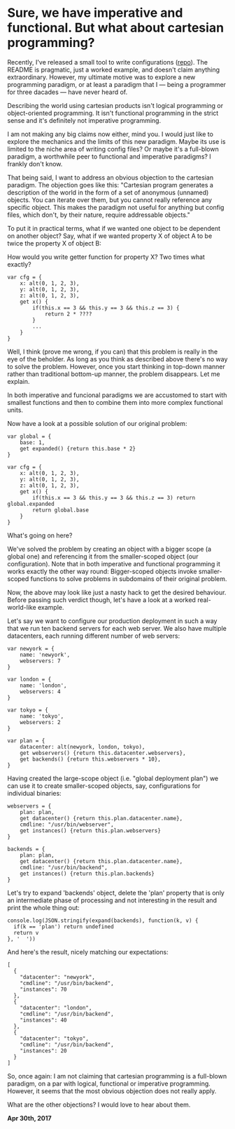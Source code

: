 # Sure, we have imperative and functional. But what about cartesian programming?



Recently, I've released a small tool to write configurations ([repo](https://github.com/sustrik/cartesian)). The README is pragmatic, just a worked example, and doesn't claim anything extraordinary. However, my ultimate motive was to explore a new programming paradigm, or at least a paradigm that I — being a programmer for three dacades — have never heard of.

Describing the world using cartesian products isn't logical programming or object-oriented programming. It isn't functional programming in the strict sense and it's definitely not imperative programming.

I am not making any big claims now either, mind you. I would just like to explore the mechanics and the limits of this new paradigm. Maybe its use is limited to the niche area of writing config files? Or maybe it's a full-blown paradigm, a worthwhile peer to functional and imperative paradigms? I frankly don't know.

That being said, I want to address an obvious objection to the cartesian paradigm. The objection goes like this: "Cartesian program generates a description of the world in the form of a set of anonymous (unnamed) objects. You can iterate over them, but you cannot really reference any specific object. This makes the paradigm not useful for anything but config files, which don't, by their nature, require addressable objects."

To put it in practical terms, what if we wanted one object to be dependent on another object? Say, what if we wanted property X of object A to be twice the property X of object B:

[](91/matrix2.png)

How would you write getter function for property X? Two times what exactly?

    var cfg = {
        x: alt(0, 1, 2, 3),
        y: alt(0, 1, 2, 3),
        z: alt(0, 1, 2, 3),
        get x() {
            if(this.x == 3 && this.y == 3 && this.z == 3) {
                return 2 * ????
            }
            ...
        }
    }

Well, I think (prove me wrong, if you can) that this problem is really in the eye of the beholder. As long as you think as described above there's no way to solve the problem. However, once you start thinking in top-down manner rather than traditional bottom-up manner, the problem disappears. Let me explain.

In both imperative and funcional paradigms we are accustomed to start with smallest functions and then to combine them into more complex functional units.

Now have a look at a possible solution of our original problem:

    var global = {
        base: 1,
        get expanded() {return this.base * 2}
    }
    
    var cfg = {
        x: alt(0, 1, 2, 3),
        y: alt(0, 1, 2, 3),
        z: alt(0, 1, 2, 3),
        get x() {
            if(this.x == 3 && this.y == 3 && this.z == 3) return global.expanded
            return global.base
        }
    }

What's going on here?

We've solved the problem by creating an object with a bigger scope (a global one) and referencing it from the smaller-scoped object (our configuration). Note that in both imperative and functional programming it works exactly the other way round: Bigger-scoped objects invoke smaller-scoped functions to solve problems in subdomains of their original problem.

Now, the above may look like just a nasty hack to get the desired behaviour. Before passing such verdict though, let's have a look at a worked real-world-like example.

Let's say we want to configure our production deployment in such a way that we run ten backend servers for each web server. We also have multiple datacenters, each running different number of web servers:

    var newyork = {
        name: 'newyork',
        webservers: 7
    }
    
    var london = {
        name: 'london',
        webservers: 4
    }
    
    var tokyo = {
        name: 'tokyo',
        webservers: 2
    }
    
    var plan = {
        datacenter: alt(newyork, london, tokyo),
        get webservers() {return this.datacenter.webservers},
        get backends() {return this.webservers * 10},
    }

Having created the large-scope object (i.e. "global deployment plan") we can use it to create smaller-scoped objects, say, configurations for individual binaries:

    webservers = {
        plan: plan,
        get datacenter() {return this.plan.datacenter.name},
        cmdline: "/usr/bin/webserver",
        get instances() {return this.plan.webservers}
    }
    
    backends = {
        plan: plan,
        get datacenter() {return this.plan.datacenter.name},
        cmdline: "/usr/bin/backend",
        get instances() {return this.plan.backends}
    }

Let's try to expand 'backends' object, delete the 'plan' property that is only an intermediate phase of processing and not interesting in the result and print the whole thing out:

    console.log(JSON.stringify(expand(backends), function(k, v) {
      if(k == 'plan') return undefined
      return v
    }, '  '))

And here's the result, nicely matching our expectations:

    [
      {
        "datacenter": "newyork",
        "cmdline": "/usr/bin/backend",
        "instances": 70
      },
      {
        "datacenter": "london",
        "cmdline": "/usr/bin/backend",
        "instances": 40
      },
      {
        "datacenter": "tokyo",
        "cmdline": "/usr/bin/backend",
        "instances": 20
      }
    ]

So, once again: I am not claiming that cartesian programming is a full-blown paradigm, on a par with logical, functional or imperative programming. However, it seems that the most obvious objection does not really apply.

What are the other objections? I would love to hear about them.

**Apr 30th, 2017**